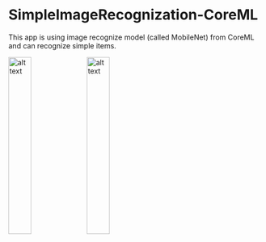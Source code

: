 # SimpleImageRecognization-CoreML
This app is using image recognize model (called MobileNet) from CoreML and can recognize simple items.

<img src="SimpleImageRecognization/Pic/01.png" alt="alt text" width="30%" height="30%"> <img src="SimpleImageRecognization/Pic/02.png" alt="alt text" width="30%" height="30%">
